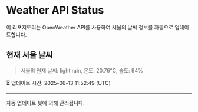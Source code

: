 
# Weather API Status

이 리포지토리는 OpenWeather API를 사용하여 서울의 날씨 정보를 자동으로 업데이트합니다.

## 현재 서울 날씨
> 서울의 현재 날씨: light rain, 온도: 20.76°C, 습도: 94%

⏳ 업데이트 시간: 2025-06-13 11:52:49 (UTC)

---
자동 업데이트 봇에 의해 관리됩니다.
